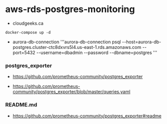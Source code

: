 # aws-rds-postgres-monitoring

- cloudgeeks.ca

```docker-compose
docker-compose up -d
```
- aurora-db-connection
'''aurora-db-connection
  psql --host=aurora-db-postgres.cluster-ctc8dxvrs5l4.us-east-1.rds.amazonaws.com --port=5432 --username=dbadmin  --password --dbname=postgres
'''
### postgres_exporter

- https://github.com/prometheus-community/postgres_exporter

- https://github.com/prometheus-community/postgres_exporter/blob/master/queries.yaml

### README.md
- https://github.com/prometheus-community/postgres_exporter#readme
